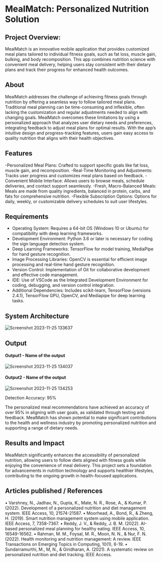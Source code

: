 # MealMatch: Personalized Nutrition Solution

## Project Overview:
MealMatch is an innovative mobile application that provides customized meal plans tailored to individual fitness goals, such as fat loss, muscle gain, bulking, and body recomposition. This app combines nutrition science with convenient meal delivery, helping users stay consistent with their dietary plans and track their progress for enhanced health outcomes.

## About

MealMatch addresses the challenge of achieving fitness goals through nutrition by offering a seamless way to follow tailored meal plans. Traditional meal planning can be time-consuming and inflexible, often lacking the customization and regular adjustments needed to align with changing goals. MealMatch overcomes these limitations by using a personalized approach that analyzes user dietary needs and preferences, integrating feedback to adjust meal plans for optimal results. With the app’s intuitive design and progress-tracking features, users gain easy access to quality nutrition that aligns with their health objectives.

## Features

-Personalized Meal Plans: Crafted to support specific goals like fat loss, muscle gain, and recomposition.
-Real-Time Monitoring and Adjustments: Tracks user progress and customizes meal plans based on feedback.
-Convenient Mobile Interface: Allows users to browse meals, schedule deliveries, and contact support seamlessly.
-Fresh, Macro-Balanced Meals: Meals are made from quality ingredients, balanced in protein, carbs, and fats for comprehensive nutrition.
-Flexible Subscription Options: Options for daily, weekly, or customizable delivery schedules to suit user lifestyles.

## Requirements
<!--List the requirements of the project as shown below-->
* Operating System: Requires a 64-bit OS (Windows 10 or Ubuntu) for compatibility with deep learning frameworks.
* Development Environment: Python 3.6 or later is necessary for coding the sign language detection system.
* Deep Learning Frameworks: TensorFlow for model training, MediaPipe for hand gesture recognition.
* Image Processing Libraries: OpenCV is essential for efficient image processing and real-time hand gesture recognition.
* Version Control: Implementation of Git for collaborative development and effective code management.
* IDE: Use of VSCode as the Integrated Development Environment for coding, debugging, and version control integration.
* Additional Dependencies: Includes scikit-learn, TensorFlow (versions 2.4.1), TensorFlow GPU, OpenCV, and Mediapipe for deep learning tasks.

## System Architecture
<!--Embed the system architecture diagram as shown below-->

![Screenshot 2023-11-25 133637](https://github.com/<<yourusername>>/Hand-Gesture-Recognition-System/assets/75235455/a60c11f3-0a11-47fb-ac89-755d5f45c995)


## Output

<!--Embed the Output picture at respective places as shown below as shown below-->
#### Output1 - Name of the output

![Screenshot 2023-11-25 134037](https://github.com/<<yourusername>>/Hand-Gesture-Recognition-System/assets/75235455/8c2b6b5c-5ed2-4ec4-b18e-5b6625402c16)

#### Output2 - Name of the output
![Screenshot 2023-11-25 134253](https://github.com/<<yourusername>>/Hand-Gesture-Recognition-System/assets/75235455/5e05c981-05ca-4aaa-aea2-d918dcf25cb7)

Detection Accuracy: 95%

The personalized meal recommendations have achieved an accuracy of over 95% in aligning with user goals, as validated through testing and feedback. MealMatch has shown potential to make significant contributions to the health and wellness industry by promoting personalized nutrition and supporting a range of dietary needs.

## Results and Impact

MealMatch significantly enhances the accessibility of personalized nutrition, allowing users to follow diets aligned with fitness goals while enjoying the convenience of meal delivery. This project sets a foundation for advancements in nutrition technology and supports healthier lifestyles, contributing to the ongoing growth in health-focused applications.

## Articles published / References

• Varshney, N., Jadhav, N., Gupta, K., Mate, N. R., Rose, A., & Kumar, P. (2022). Development of a personalized nutrition and diet management system. IEEE Access, 10, 21574-21587.
• Moorhead, A., Bond, R., & Zheng, H. (2019). Smart nutrition management system using mobile application. IEEE Access, 7, 7358-7367.
• Reddy, J. V., & Reddy, J. B. M. (2022). AI-based personalized meal planning for healthy eating. IEEE Access, 10, 16549-16562.
• Rahman, M. M., Foysal, M. R., Moon, N. N., & Nur, F. N. (2022). Health monitoring and nutrition management: A review. IEEE Transactions on Emerging Topics in Computing, 10(1), 6-19.
• Sundarramurthi, M., M, N., & Giridharan, A. (2021). A systematic review on personalized nutrition and diet tracking. IEEE Access.
